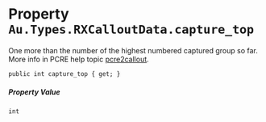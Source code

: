 # Property `Au.Types.RXCalloutData.capture_top`

One more than the number of the highest numbered captured group so far. More info in PCRE help topic [pcre2callout](https://www.pcre.org/current/doc/html/pcre2callout.html).

```
public int capture_top { get; }
```

##### Property Value

`int`